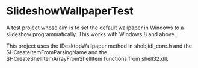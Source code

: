 # SlideshowWallpaperTest
 A test project whose aim is to set the default wallpaper in Windows to a slideshow programmatically. This works with Windows 8 and above.
 
 This project uses the IDesktopWallpaper method in shobjidl_core.h and the SHCreateItemFromParsingName and the SHCreateShellItemArrayFromShellItem functions from shell32.dll.
